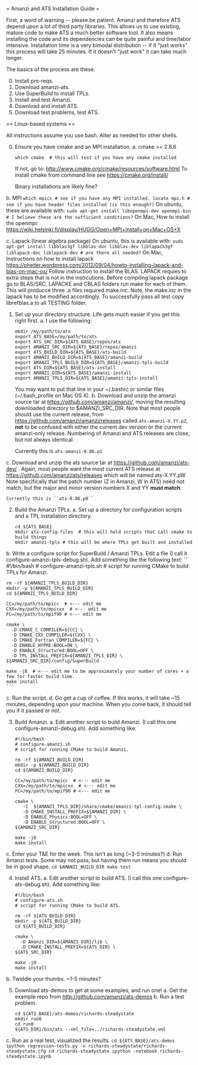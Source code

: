 = Amanzi and ATS Installation Guide =

First, a word of warning -- please be patient.  Amanzi and therefore ATS depend upon a lot of third party libraries.  This allows us to use existing, mature code to make ATS a much better software tool.  It also means installing the code and its dependencies can be quite painful and time/labor intensive.  Installation time is a very bimodal distribution -- if it "just works" this process will take 25 minutes.  If it doesn't "just work" it can take much longer.

The basics of the process are these.

0. Install pre-reqs.
1. Download amanzi-ats.
2. Use SuperBuild to install TPLs.
3. Install and test Amanzi.
4. Download and install ATS.
5. Download test problems, test ATS.

== Linux-based systems ==

All instructions assume you use bash.  Alter as needed for other shells.

0. Ensure you have cmake and an MPI installation.
  a. cmake >= 2.8.6
    ```
    which cmake  # this will test if you have any cmake installed
    ``` 
    If not, go to: http://www.cmake.org/cmake/resources/software.html
    To install cmake from command line see https://cmake.org/install/
    
    Binary installations are likely fine?
    
  b. MPI
    ```
    which mpicc # see if you have any MPI installed.
    locate mpi.h # see if you have header files installed (is this enough?)
    ```
    On ubuntu, these are available with:
    ```
    sudo apt-get install libopenmpi-dev openmpi-bin  # I believe these are the sufficient conditions?
    ```
    On Mac, How to install the openmpi:
    https://wiki.helsinki.fi/display/HUGG/Open+MPI+install+on+Mac+OS+X
   
    
  c. Lapack (linear algebra package)
    On ubuntu, this is available with:
    ```
    sudo apt-get install libblas3gf libblas-doc libblas-dev liblapack3gf liblapack-doc liblapack-dev # are there all needed?
    ```
    On Mac, Instructions on how to install lapack  
    https://pheiter.wordpress.com/2012/09/04/howto-installing-lapack-and-blas-on-mac-os/
    Follow instruction to install the BLAS. LAPACK requies to extra steps that is not in the instrcutions. 
    Before compiling lapack package go to BLAS/SRC, LAPACKE and CBLAS folders run make for each of them. This will producce three .a files required make.inc. Note, the make.inc in the lapack has to be modified accordingly. To successfully pass all test copy librefblas.a to all TESTING folder. 

1. Set up your directory structure.  Life gets much easier if you get this right first.
  a. I use the following:
    ```
    mkdir /my/path/to/ats
    export ATS_BASE=/my/path/to/ats
    export ATS_SRC_DIR=${ATS_BASE}/repos/ats
    export AMANZI_SRC_DIR=${ATS_BASE}/repos/amanzi
    export ATS_BUILD_DIR=${ATS_BASE}/ats-build
    export AMANZI_BUILD_DIR=${ATS_BASE}/amanzi-build    
    export AMANZI_TPLS_BUILD_DIR=${ATS_BASE}/amanzi-tpls-build    
    export ATS_DIR=${ATS_BASE}/ats-install
    export AMANZI_DIR=${ATS_BASE}/amanzi-install    
    export AMANZI_TPLS_DIR=${ATS_BASE}/amanzi-tpls-install    
    ```    
    You may want to put that line in your ~/.bashrc or similar files (~/.bash_profile on Mac OS X).
  b. Download and unzip the amanzi source tar at https://github.com/amanzi/amanzi/, moving the resulting downloaded directory to $AMANZI_SRC_DIR.  Note that most people should use the current release, from https://github.com/amanzi/amanzi/releases called ``ats-amanzi-X.YY.pZ``, **not** to be confused with either the current dev version or the current amanzi-only release.  Numbering of Amanzi and ATS releases are close, but not always identical.

    Currently this is ``ats-amanzi-0.86.p1``

  c. Download and unzip the ats source tar at https://github.com/amanzi/ats-dev/ .  Again, most people want the most current ATS release at https://github.com/amanzi/ats/releases which will be named ats-X.YY.pW  Note specifically that the patch number (Z in Amanzi, W in ATS) need not match, but the major and minor version numbers X and YY **must match**.

    Currently this is ``ats-0.86.p0``

2. Build the Amanzi TPLs.
  a. Set up a directory for configuration scripts and a TPL installation directory.
    ```
    cd ${ATS_BASE}
    mkdir ats-config-files  # this will hold scripts that call cmake to build things
    mkdir amanzi-tpls # this will be where TPLs get built and installed
    ```
  b. Write a configure script for SuperBuild / Amanzi TPLs.  Edit a file (I call it configure-amanzi-tpls-debug.sh).  Add something like the following text:
    ```
    #!/bin/bash
    # configure-amanzi-tpls.sh
    # script for running CMake to build TPLs for Amanzi.

    rm -rf ${AMANZI_TPLS_BUILD_DIR}
    mkdir -p ${AMANZI_TPLS_BUILD_DIR}
    cd ${AMANZI_TPLS_BUILD_DIR}

    CC=/my/path/to/mpicc  # <--- edit me
    CXX=/my/path/to/mpicxx  # <--- edit me
    FC=/my/path/to/mpif90 # <--- edit me

    cmake \
      -D CMAKE_C_COMPILER=${CC} \
      -D CMAKE_CXX_COMPILER=${CXX} \
      -D CMAKE_Fortran_COMPILER=${FC} \
      -D ENABLE_HYPRE:BOOL=ON \
      -D ENABLE_Structured:BOOL=OFF \
      -D TPL_INSTALL_PREFIX=${AMANZI_TPLS_DIR} \
    ${AMANZI_SRC_DIR}/config/SuperBuild

    make -j8  # <--- edit me to be approximately your number of cores + a few for faster build time.
    make install
    ```

  c. Run the script.
  d. Go get a cup of coffee.  If this works, it will take ~15 minutes, depending upon your machine.  When you come back, it should tell you if it passed or not.


3. Build Amanzi.
  a. Edit another script to build Amanzi.  (I call this one configure-amanzi-debug.sh).  Add something like:
    ```
    #!/bin/bash
    # configure-amanzi.sh
    # script for running CMake to build Amanzi.

    rm -rf ${AMANZI_BUILD_DIR}
    mkdir -p ${AMANZI_BUILD_DIR}
    cd ${AMANZI_BUILD_DIR}

    CC=/my/path/to/mpicc  # <--- edit me
    CXX=/my/path/to/mpicxx  # <--- edit me
    FC=/my/path/to/mpif90 # <--- edit me

    cmake \
       -C  ${AMANZI_TPLS_DIR}/share/cmake/amanzi-tpl-config.cmake \
       -D CMAKE_INSTALL_PREFIX=${AMANZI_DIR} \
       -D ENABLE_Physics:BOOL=OFF \
       -D ENABLE_Structured:BOOL=OFF \
    ${AMANZI_SRC_DIR}

    make -j8
    make install
    ```
  c. Enter your T&E for the week.  This isn't as long (~3-5 minutes?)
  d. Run Amanzi tests.  Some may not pass, but having them run means you should be in good shape.
    ```
    cd $AMANZI_BUILD_DIR
    make test
    ```

4. Install ATS.
  a. Edit another script to build ATS.  (I call this one configure-ats-debug.sh).  Add something like:
    ```
    #!/bin/bash
    # configure-ats.sh
    # script for running CMake to build ATS.

    rm -rf ${ATS_BUILD_DIR}
    mkdir -p ${ATS_BUILD_DIR}
    cd ${ATS_BUILD_DIR}

    cmake \
      -D Amanzi_DIR=${AMANZI_DIR}/lib \
      -D CMAKE_INSTALL_PREFIX=${ATS_DIR} \
    ${ATS_SRC_DIR}

    make -j8
    make install
    ```
  b. Twiddle your thumbs.  ~1-5 minutes?

5. Download ats-demos to get at some examples, and run one!
  a. Get the example repo from http://github.com/amanzi/ats-demos
  b. Run a test problem.
    ```
    cd ${ATS_BASE}/ats-demos/richards-steadystate
    mkdir run0
    cd run0
    ${ATS_DIR}/bin/ats --xml_file=../richards-steadystate.xml
    ```
  c. Run as a real test, visualized the results.
    ```
    cd ${ATS_BASE}/ats-demos
    ipython regression-tests.py -n richards-steadystate/richards-steadystate.cfg
    cd richards-steadystate
    ipython -notebook richards-steadystate.ipynb
    ```
   

